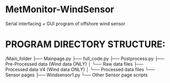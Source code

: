 # MetMonitor-WindSensor
Serial interfacing + GUI program of offshore wind sensor

# PROGRAM DIRECTORY STRUCTURE:

/Main_folder
├── Mainpage.py
├── full_code.py
├── Postprocess.py
├── Pre-Processed data (Wind data ONLY)
│ └── Raw data files
├── Processed data V4 (Wind data ONLY)
│ └── Processed data files
└── Sensor pages
├── Windsensor1.py
└── Other Sensor page scripts
